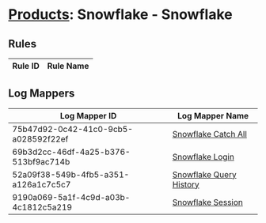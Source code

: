 # [Products](README.md): Snowflake - Snowflake

## Rules

|Rule ID|Rule Name|
|----|----|


## Log Mappers

|Log Mapper ID|Log Mapper Name|
|----|----|
|75b47d92-0c42-41c0-9cb5-a028592f22ef|[Snowflake Catch All](../mappings/75b47d92-0c42-41c0-9cb5-a028592f22ef.md)|
|69b3d2cc-46df-4a25-b376-513bf9ac714b|[Snowflake Login](../mappings/69b3d2cc-46df-4a25-b376-513bf9ac714b.md)|
|52a09f38-549b-4fb5-a351-a126a1c7c5c7|[Snowflake Query History](../mappings/52a09f38-549b-4fb5-a351-a126a1c7c5c7.md)|
|9190a069-5a1f-4c9d-a03b-4c1812c5a219|[Snowflake Session](../mappings/9190a069-5a1f-4c9d-a03b-4c1812c5a219.md)|


